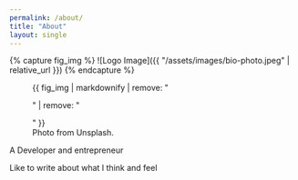 ```yaml
---
permalink: /about/
title: "About"
layout: single
---
```


{% capture fig_img %}
![Logo Image]({{ "/assets/images/bio-photo.jpeg" | relative_url }})
{% endcapture %}

<figure style="width: 240px" class="align-center">
  {{ fig_img | markdownify | remove: "<p>" | remove: "</p>" }}
  <figcaption>Photo from Unsplash.</figcaption>
</figure>

A Developer and entrepreneur

Like to write about what I think and feel
